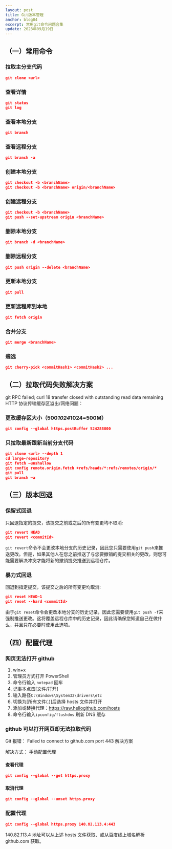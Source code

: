 ```yaml
---
layout: post
title: Git版本管理
anchor: blog04
excerpt: 常用git命令问题合集
update: 2023年09月19日
---
```


## （一）常用命令

### 拉取主分支代码

```json
git clone <url>
```

### 查看详情

```json
git status
git log
```

### 查看本地分支

```json
git branch
```

### 查看远程分支

```json
git branch -a
```

### 创建本地分支

```json
git checkout -b <branchName>
git checkout -b <branchName> origin/<branchName>
```

### 创建远程分支

```json
git checkout -b <branchName>
git push --set-upstream origin <branchName>
```

### 删除本地分支

```json
git branch -d <branchName>
```

### 删除远程分支

```json
git push origin --delete <branchName>
```

### 更新本地分支

```json
git pull
```

### 更新远程库到本地

```json
git fetch origin
```

### 合并分支

```json
git merge <branchName>
```

### 遴选

```json
git cherry-pick <commitHash1> <commitHash2> ...
```

## （二）拉取代码失败解决方案

git RPC failed; curl 18 transfer closed with outstanding read data remaining
HTTP 协议传输缓存区溢出/网络问题：

### 更改缓存区大小（500*1024*1024=500M）

```json
git config --global https.postBuffer 524288000
```

### 只拉取最新跟新当前分支代码

```json
git clone <url> --depth 1
cd large-repository
git fetch –unshallow
git config remote.origin.fetch +refs/heads/*:refs/remotes/origin/*
git pull
git branch –a
```

## （三）版本回退

### 保留式回退

只回退指定的提交，该提交之前或之后的所有变更均不取消:

```json
git revert HEAD
git revert <commitId>
```

`git revert`命令不会更改本地分支的历史记录，因此您只需要使用`git push`来推送更改。但是，如果其他人在您之前推送了与您要撤销的提交相关的更改，则您可能需要解决冲突才能将新的撤销提交推送到远程仓库。

### 暴力式回退

回退到指定提交，该提交之后的所有变更均取消:

```json
git reset HEAD~1
git reset --hard <commitId>
```

由于`git reset`命令会更改本地分支的历史记录，因此您需要使用`git push -f`来强制推送更改。这将覆盖远程仓库中的历史记录，因此请确保您知道自己在做什么，并且只在必要时使用此选项。

## （四）配置代理

### 网页无法打开 github

1. win+x
2. 管理员方式打开 PowerShell
3. 命令行输入 `notepad` 回车
4. 记事本点击[文件/打开]
5. 输入路径`C:\Windows\System32\drivers\etc`
6. 切换为[所有文件(*.*)]后选择 hosts 文件并打开
7. 添加或替换代理：https://raw.hellogithub.com/hosts
8. 命令行输入`ipconfig/flushdns` 刷新 DNS 缓存

### github 可以打开网页却无法拉取代码

Git 报错： Failed to connect to github.com port 443 解决方案

解决方式： 手动配置代理

#### 查看代理

```json
git config --global --get https.proxy
```

#### 取消代理

```json
git config --global --unset https.proxy
```

### 配置代理

```json
git config --global https.proxy 140.82.113.4:443
```

140.82.113.4 地址可以从上述 hosts 文件获取、或从百度线上域名解析 github.com 获取。
